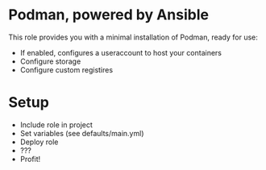 # Podman, powered by Ansible
This role provides you with a minimal installation of Podman, ready for use:

* If enabled, configures a useraccount to host your containers
* Configure storage
* Configure custom registires

# Setup
* Include role in project
* Set variables (see defaults/main.yml)
* Deploy role
* ???
* Profit!
